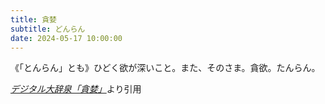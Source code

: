 ```yaml
---
title: 貪婪
subtitle: どんらん
date: 2024-05-17 10:00:00
---
```


《「とんらん」とも》ひどく欲が深いこと。また、そのさま。貪欲。たんらん。

<cite>[デジタル大辞泉「貪婪」](https://dictionary.goo.ne.jp/word/%E8%B2%AA%E5%A9%AA/)</cite>より引用